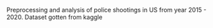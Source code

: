 Preprocessing and analysis of police shootings in US from year 2015 - 2020. Dataset gotten from kaggle
